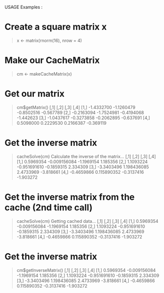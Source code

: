 USAGE Examples :

# Create a square matrix x
> x <- matrix(rnorm(16), nrow = 4)

# Make our CacheMatrix
> cm <- makeCacheMatrix(x)

# Get our matrix
> cm$getMatrix()
           [,1]       [,2]       [,3]      [,4]
[1,] -1.4332700 -1.1260479 -0.8502516 -0.567789
[2,] -0.2163094 -1.7524981 -0.4194068 -1.442623
[3,] -1.0437617 -0.3273858 -0.2062895 -0.637691
[4,]  0.5098000  0.2229530  0.2166387 -0.369119

# Get the inverse matrix
> cacheSolve(cm)
Calculate the inverse of the matrix...
           [,1]         [,2]       [,3]      [,4]
[1,]  0.5969354 -0.009156084 -1.1969154  1.185356
[2,]  1.1093224 -0.951691610 -0.1859315  2.334309
[3,] -3.3403496  1.198436085  2.4733969 -3.818661
[4,] -0.4659866  0.115890352 -0.3137416 -1.903272

# Get the inverse matrix from the cache (2nd time call)
> cacheSolve(cm)
Getting cached data...
           [,1]         [,2]       [,3]      [,4]
[1,]  0.5969354 -0.009156084 -1.1969154  1.185356
[2,]  1.1093224 -0.951691610 -0.1859315  2.334309
[3,] -3.3403496  1.198436085  2.4733969 -3.818661
[4,] -0.4659866  0.115890352 -0.3137416 -1.903272

# Get the inverse matrix
> cm$getInverseMatrix()
           [,1]         [,2]       [,3]      [,4]
[1,]  0.5969354 -0.009156084 -1.1969154  1.185356
[2,]  1.1093224 -0.951691610 -0.1859315  2.334309
[3,] -3.3403496  1.198436085  2.4733969 -3.818661
[4,] -0.4659866  0.115890352 -0.3137416 -1.903272
